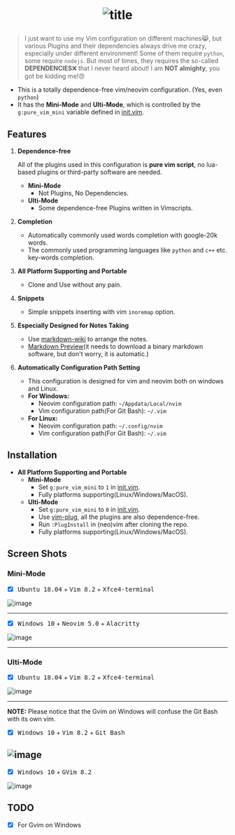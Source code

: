 # <p align="center">![title](./img/pure_vim.png)</p>

> I just want to use my Vim configuration on different machines😹, but various
> Plugins and their dependencies always drive me crazy, especially under
> different environment! Some of them require `python`, some require `nodejs`.
> But most of times, they requires the so-called **DEPENDENCIES**❌ that I never heard
> about! I am **NOT almighty**, you got be kidding me!😠

- This is a totally dependence-free vim/neovim configuration. (Yes, even `python`)
- It has the **Mini-Mode** and **Ulti-Mode**, which is controlled by the
 `g:pure_vim_mini` variable defined in [init.vim](./init.vim).

## Features

1. **Dependence-free**

    All of the plugins used in this configuration  is **pure vim script**,
    no lua-based plugins or third-party software are needed.

    - **Mini-Mode**
      - Not Plugins, No Dependencies.
    - **Ulti-Mode**
      - Some dependence-free Plugins written in Vimscripts.

2. **Completion**
    - Automatically commonly used words completion with google-20k words.
    - The commonly used programming languages like `python` and `c++` etc.
    key-words completion.

3. **All Platform Supporting and Portable**
    - Clone and Use without any pain.

4. **Snippets**
    - Simple snippets inserting with vim `inoremap` option.

5. **Especially Designed for Notes Taking**
    - Use [markdown-wiki](https://github.com/mmai/vim-markdown-wiki)
    to arrange the notes.
    - [Markdown Preview](https://github.com/iamcco/markdown-preview.nvim)(it
    needs to download a binary markdown software, but don't worry, it is automatic.)

6. **Automatically Configuration Path Setting**
    - This configuration is designed for vim and neovim both on windows and
    Linux.
    - **For Windows:**
      - Neovim configuration path: `~/Appdata/Local/nvim`
      - Vim configuration path(For Git Bash): `~/.vim`
    - **For Linux:**
      - Neovim configuration path: `~/.config/nvim`
      - Vim configuration path(For Git Bash): `~/.vim`

## Installation

- **All Platform Supporting and Portable**
  - **Mini-Mode**
    - Set `g:pure_vim_mini` to `1` in [init.vim](./init.vim).
    - Fully platforms supporting(Linux/Windows/MacOS).
  - **Ulti-Mode**
    - Set `g:pure_vim_mini` to `0` in [init.vim](./init.vim).
    - Use [vim-plug](https://github.com/junegunn/vim-plug), all
        the plugins are also dependence-free.
    - Run `:PlugInstall` in (neo)vim after cloning the repo.
    - Fully platforms supporting(Linux/Windows/MacOS).

## Screen Shots

### Mini-Mode

- [x] <kbd>Ubuntu 18.04</kbd> + <kbd>Vim 8.2</kbd> + <kbd>Xfce4-terminal</kbd>

![image](./img/mini_linux.png)

---

- [x] <kbd>Windows 10</kbd> + <kbd>Neovim 5.0</kbd> + <kbd>Alacritty</kbd>

![image](./img/mini_win.png)

---

### Ulti-Mode 

- [x] <kbd>Ubuntu 18.04</kbd> + <kbd>Vim 8.2</kbd> + <kbd>Xfce4-terminal</kbd>

![image](./img/linux_vim.png)

---

**NOTE:** Please notice that the Gvim on Windows will confuse the Git Bash with
its own vim.
- [x] <kbd>Windows 10</kbd> + <kbd>Vim 8.2</kbd> + <kbd>Git Bash</kbd>

![image](./img/win_vim_git_bash.png)
---

- [x] <kbd>Windows 10</kbd> + <kbd>GVim 8.2</kbd>

![image](./img/win_gvim.png)

## TODO

- [x] For Gvim on Windows
